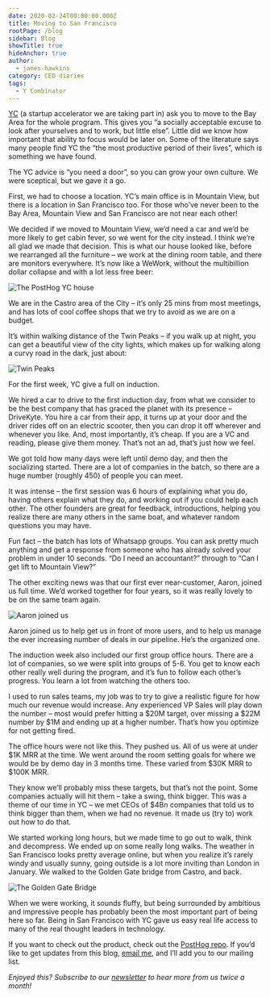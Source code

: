 ```yaml
---
date: 2020-02-24T00:00:00.000Z
title: Moving to San Francisco
rootPage: /blog
sidebar: Blog
showTitle: true
hideAnchor: true
author:
  - james-hawkins
category: CEO diaries
tags:
  - Y Combinator
---
```


[YC](https://ycombinator.com) (a startup accelerator we are taking part in) ask you to move to the Bay Area for the whole program. This gives you “a socially acceptable excuse to look after yourselves and to work, but little else”. Little did we know how important that ability to focus would be later on. Some of the literature says many people find YC the “the most productive period of their lives”, which is something we have found.

The YC advice is “you need a door”, so you can grow your own culture. We were sceptical, but we gave it a go.

First, we had to choose a location. YC’s main office is in Mountain View, but there is a location in San Francisco too. For those who’ve never been to the Bay Area, Mountain View and San Francisco are not near each other!

We decided if we moved to Mountain View, we’d need a car and we’d be more likely to get cabin fever, so we went for the city instead. I think we’re all glad we made that decision. This is what our house looked like, before we rearranged all the furniture – we work at the dining room table, and there are monitors everywhere. It’s now like a WeWork, without the multibillion dollar collapse and with a lot less free beer:

![The PostHog YC house](https://res.cloudinary.com/dmukukwp6/image/upload/v1710055416/posthog.com/contents/images/02/house-scaled.jpg)

We are in the Castro area of the City – it’s only 25 mins from most meetings, and has lots of cool coffee shops that we try to avoid as we are on a budget.

It’s within walking distance of the Twin Peaks – if you walk up at night, you can get a beautiful view of the city lights, which makes up for walking along a curvy road in the dark, just about:

![Twin Peaks](https://res.cloudinary.com/dmukukwp6/image/upload/v1710055416/posthog.com/contents/images/02/IMG_4294-scaled.jpg)

For the first week, YC give a full on induction.

We hired a car to drive to the first induction day, from what we consider to be the best company that has graced the planet with its presence – DriveKyte. You hire a car from their app, it turns up at your door and the driver rides off on an electric scooter, then you can drop it off wherever and whenever you like. And, most importantly, it’s cheap. If you are a VC and reading, please give them money. That’s not an ad, that’s just how we feel.

We got told how many days were left until demo day, and then the socializing started. There are a lot of companies in the batch, so there are a huge number (roughly 450) of people you can meet.

It was intense – the first session was 6 hours of explaining what you do, having others explain what they do, and working out if you could help each other. The other founders are great for feedback, introductions, helping you realize there are many others in the same boat, and whatever random questions you may have.

Fun fact – the batch has lots of Whatsapp groups. You can ask pretty much anything and get a response from someone who has already solved your problem in under 10 seconds. “Do I need an accountant?” through to “Can I get lift to Mountain View?”

The other exciting news was that our first ever near-customer, Aaron, joined us full time. We’d worked together for four years, so it was really lovely to be on the same team again.

![Aaron joined us](https://res.cloudinary.com/dmukukwp6/image/upload/v1710055416/posthog.com/contents/images/02/aaron-scaled.jpg)

Aaron joined us to help get us in front of more users, and to help us manage the ever increasing number of deals in our pipeline. He’s the organized one.

The induction week also included our first group office hours. There are a lot of companies, so we were split into groups of 5-6. You get to know each other really well during the program, and it’s fun to follow each other’s progress. You learn a lot from watching the others too.

I used to run sales teams, my job was to try to give a realistic figure for how much our revenue would increase. Any experienced VP Sales will play down the number – most would prefer hitting a $20M target, over missing a $22M number by $1M and ending up at a higher number. That’s how you optimize for not getting fired.

The office hours were not like this. They pushed us. All of us were at under $1K MRR at the time. We went around the room setting goals for where we would be by demo day in 3 months time. These varied from $30K MRR to $100K MRR.

They know we’ll probably miss these targets, but that’s not the point. Some companies actually will hit them – take a swing, think bigger. This was a theme of our time in YC – we met CEOs of $4Bn companies that told us to think bigger than them, when we had no revenue. It made us (try to) work out how to do that.

We started working long hours, but we made time to go out to walk, think and decompress.  We ended up on some really long walks. The weather in San Francisco looks pretty average online, but when you realize it’s rarely windy and usually sunny, going outside is a lot more inviting than London in January. We walked to the Golden Gate bridge from Castro, and back.

![The Golden Gate Bridge](https://res.cloudinary.com/dmukukwp6/image/upload/v1710055416/posthog.com/contents/images/02/golden-gate-scaled.jpg)

When we were working, it sounds fluffy, but being surrounded by ambitious and impressive people has probably been the most important part of being here so far. Being in San Francisco with YC gave us easy real life access to many of the real thought leaders in technology.

If you want to check out the product, check out the [PostHog repo](https://github.com/posthog/posthog). If you’d like to get updates from this blog, [email me](mailto:james@posthog.com), and I’ll add you to our mailing list.

_Enjoyed this? Subscribe to our [newsletter](https://newsletter.posthog.com/subscribe) to hear more from us twice a month!_

